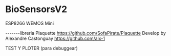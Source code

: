 # BioSensorsV2

ESP8266 WEMOS Mini

-------libreria Plaquette https://github.com/SofaPirate/Plaquette
Develop by Alexandre Castonguay  https://github.com/alx-1

TEST Y PLOTER (para debuggear)





